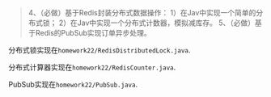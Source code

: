 > 4、（必做）基于Redis封装分布式数据操作：
> 1）在Jav中实现一个简单的分布式锁；
> 2）在Jav中实现一个分布式计数器，模拟减库存。
> 5、（必做）基于Redis的PubSub实现订单异步处理。

分布式锁实现在`homework22/RedisDistributedLock.java`.

分布式计算器实现在`homework22/RedisCounter.java`.

PubSub实现在`homework22/PubSub.java`.